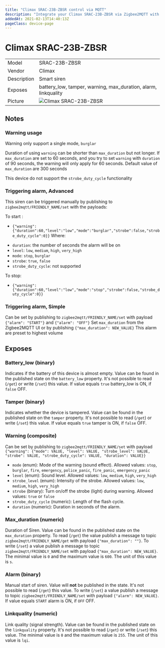 ```yaml
---
title: "Climax SRAC-23B-ZBSR control via MQTT"
description: "Integrate your Climax SRAC-23B-ZBSR via Zigbee2MQTT with whatever smart home infrastructure you are using without the vendor's bridge or gateway."
addedAt: 2021-02-13T14:40:13Z
pageClass: device-page
---
```


<!-- !!!! -->
<!-- ATTENTION: This file is auto-generated through docgen! -->
<!-- You can only edit the "Notes"-Section between the two comment lines "Notes BEGIN" and "Notes END". -->
<!-- Do not use h1 or h2 heading within "## Notes"-Section. -->
<!-- !!!! -->

# Climax SRAC-23B-ZBSR

|     |     |
|-----|-----|
| Model | SRAC-23B-ZBSR  |
| Vendor  | Climax  |
| Description | Smart siren |
| Exposes | battery_low, tamper, warning, max_duration, alarm, linkquality |
| Picture | ![Climax SRAC-23B-ZBSR](https://www.zigbee2mqtt.io/images/devices/SRAC-23B-ZBSR.jpg) |


<!-- Notes BEGIN: You can edit here. Add "## Notes" headline if not already present. -->
## Notes


### Warning usage
Warning only support a single mode, `burglar`

Duration of using `warning` can be shorter than `max_duration` but not longer. If `max_duration` are set to 60 seconds, and you try to set `warning` with `duration` of 90 seconds, the warning will only apply for 60 seconds. Default value of `max_duration` are 300 seconds

This device do not support the `strobe_duty_cycle` functionality


### Triggering alarm, Advanced
This siren can be triggered manually by publishing to `zigbee2mqtt/FRIENDLY_NAME/set` with the payloads:

To start :
* `{"warning":{"duration":60,"level":"low","mode":"burglar","strobe":false,"strobe_duty_cycle":0}}`
Where:
- `duration`: the number of seconds the alarm will be on
- `level`: `low`, `medium`, `high`, `very_high`
- `mode`: `stop`, `burglar`
- `strobe`: `true`, `false`
- `strobe_duty_cycle`: not supported

To stop:
* `{"warning":{"duration":60,"level":"low","mode":"stop","strobe":false,"strobe_duty_cycle":0}}`

### Triggering alarm, Simple
Can be set by publishing to `zigbee2mqtt/FRIENDLY_NAME/set` with payload `{"alarm": "START"}` and `{"alarm": "OFF"}`
Set `max_duration` from the Zigbee2MQTT UI or by publishing `{"max_duration": NEW_VALUE}`
This alarm are preset to highest volume
<!-- Notes END: Do not edit below this line -->



## Exposes

### Battery_low (binary)
Indicates if the battery of this device is almost empty.
Value can be found in the published state on the `battery_low` property.
It's not possible to read (`/get`) or write (`/set`) this value.
If value equals `true` battery_low is ON, if `false` OFF.

### Tamper (binary)
Indicates whether the device is tampered.
Value can be found in the published state on the `tamper` property.
It's not possible to read (`/get`) or write (`/set`) this value.
If value equals `true` tamper is ON, if `false` OFF.

### Warning (composite)
Can be set by publishing to `zigbee2mqtt/FRIENDLY_NAME/set` with payload `{"warning": {"mode": VALUE, "level": VALUE, "strobe_level": VALUE, "strobe": VALUE, "strobe_duty_cycle": VALUE, "duration": VALUE}}`
- `mode` (enum): Mode of the warning (sound effect). Allowed values: `stop`, `burglar`, `fire`, `emergency`, `police_panic`, `fire_panic`, `emergency_panic`
- `level` (enum): Sound level. Allowed values: `low`, `medium`, `high`, `very_high`
- `strobe_level` (enum): Intensity of the strobe. Allowed values: `low`, `medium`, `high`, `very_high`
- `strobe` (binary): Turn on/off the strobe (light) during warning. Allowed values: `true` or `false`
- `strobe_duty_cycle` (numeric): Length of the flash cycle. 
- `duration` (numeric): Duration in seconds of the alarm. 

### Max_duration (numeric)
Duration of Siren.
Value can be found in the published state on the `max_duration` property.
To read (`/get`) the value publish a message to topic `zigbee2mqtt/FRIENDLY_NAME/get` with payload `{"max_duration": ""}`.
To write (`/set`) a value publish a message to topic `zigbee2mqtt/FRIENDLY_NAME/set` with payload `{"max_duration": NEW_VALUE}`.
The minimal value is `0` and the maximum value is `600`.
The unit of this value is `s`.

### Alarm (binary)
Manual start of siren.
Value will **not** be published in the state.
It's not possible to read (`/get`) this value.
To write (`/set`) a value publish a message to topic `zigbee2mqtt/FRIENDLY_NAME/set` with payload `{"alarm": NEW_VALUE}`.
If value equals `START` alarm is ON, if `OFF` OFF.

### Linkquality (numeric)
Link quality (signal strength).
Value can be found in the published state on the `linkquality` property.
It's not possible to read (`/get`) or write (`/set`) this value.
The minimal value is `0` and the maximum value is `255`.
The unit of this value is `lqi`.

